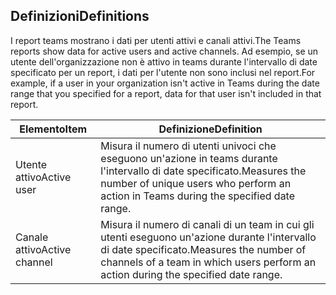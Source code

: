 ## <a name="definitions"></a><span data-ttu-id="af6fb-101">Definizioni</span><span class="sxs-lookup"><span data-stu-id="af6fb-101">Definitions</span></span>

<span data-ttu-id="af6fb-102">I report teams mostrano i dati per utenti attivi e canali attivi.</span><span class="sxs-lookup"><span data-stu-id="af6fb-102">The Teams reports show data for active users and active channels.</span></span> <span data-ttu-id="af6fb-103">Ad esempio, se un utente dell'organizzazione non è attivo in teams durante l'intervallo di date specificato per un report, i dati per l'utente non sono inclusi nel report.</span><span class="sxs-lookup"><span data-stu-id="af6fb-103">For example, if a user in your organization isn't active in Teams during the date range that you specified for a report, data for that user isn't included in that report.</span></span>

|<span data-ttu-id="af6fb-104">Elemento</span><span class="sxs-lookup"><span data-stu-id="af6fb-104">Item</span></span>  |<span data-ttu-id="af6fb-105">Definizione</span><span class="sxs-lookup"><span data-stu-id="af6fb-105">Definition</span></span>  |
|---------|---------|
|<span data-ttu-id="af6fb-106">Utente attivo</span><span class="sxs-lookup"><span data-stu-id="af6fb-106">Active user</span></span>     |<span data-ttu-id="af6fb-107">Misura il numero di utenti univoci che eseguono un'azione in teams durante l'intervallo di date specificato.</span><span class="sxs-lookup"><span data-stu-id="af6fb-107">Measures the number of unique users who perform an action in Teams during the specified date range.</span></span>    |
|<span data-ttu-id="af6fb-108">Canale attivo</span><span class="sxs-lookup"><span data-stu-id="af6fb-108">Active channel</span></span>    |<span data-ttu-id="af6fb-109">Misura il numero di canali di un team in cui gli utenti eseguono un'azione durante l'intervallo di date specificato.</span><span class="sxs-lookup"><span data-stu-id="af6fb-109">Measures the number of channels of a team in which users perform an action during the specified date range.</span></span>           |
